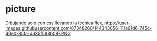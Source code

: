 # picture
Dibujando solo con css llevando la técnica flex,
https://user-images.githubusercontent.com/87348260/144343056-111a91d6-745c-40e0-85fa-d685f588b097.PNG
